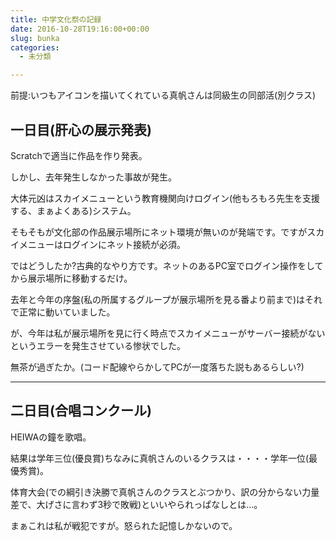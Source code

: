 ```yaml
---
title: 中学文化祭の記録
date: 2016-10-28T19:16:00+00:00
slug: bunka
categories:
  - 未分類

---
```

前提:いつもアイコンを描いてくれている真帆さんは同級生の同部活(別クラス)

## 一日目(肝心の展示発表)

Scratchで適当に作品を作り発表。

しかし、去年発生しなかった事故が発生。

大体元凶はスカイメニューという教育機関向けログイン(他もろもろ先生を支援する、まぁよくある)システム。

そもそもが文化部の作品展示場所にネット環境が無いのが発端です。ですがスカイメニューはログインにネット接続が必須。

ではどうしたか?古典的なやり方です。ネットのあるPC室でログイン操作をしてから展示場所に移動するだけ。

去年と今年の序盤(私の所属するグループが展示場所を見る番より前まで)はそれで正常に動いていました。

が、今年は私が展示場所を見に行く時点でスカイメニューがサーバー接続がないというエラーを発生させている惨状でした。

無茶が過ぎたか。(コード配線やらかしてPCが一度落ちた説もあるらしい?)

* * *

## 二日目(合唱コンクール)

HEIWAの鐘を歌唱。

結果は学年三位(優良賞)ちなみに真帆さんのいるクラスは・・・・学年一位(最優秀賞)。

体育大会(での綱引き決勝で真帆さんのクラスとぶつかり、訳の分からない力量差で、大げさに言わず3秒で敗戦)といいやられっぱなしとは...。

まぁこれは私が戦犯ですが。怒られた記憶しかないので。